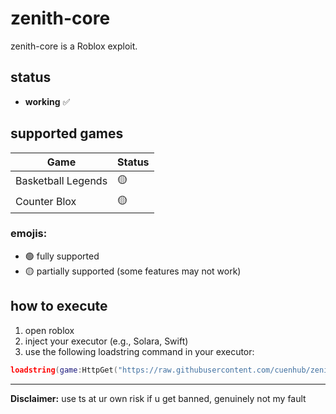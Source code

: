 # zenith-core

zenith-core is a Roblox exploit.

## status
- **working** ✅

## supported games
| Game                 | Status |
|----------------------|--------|
| Basketball Legends   |   🟡   |      
| Counter Blox         |   🟡   |      


### emojis:
- 🟢 fully supported
- 🟡 partially supported (some features may not work)

## how to execute
1. open roblox
2. inject your  executor (e.g., Solara, Swift)
3. use the following loadstring command in your executor:

```lua
loadstring(game:HttpGet("https://raw.githubusercontent.com/cuenhub/zenith-core/refs/heads/main/loader.lua"))()
```


---
**Disclaimer:** use ts at ur own risk if u get banned, genuinely not my fault

